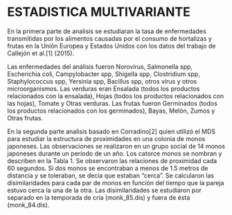 # ESTADISTICA MULTIVARIANTE 


En la primera parte de analisis se estudiaran la tasa de enfermedades transmitidas por los alimentos causadas por
el consumo de hortalizas y frutas en la Unión Europea y Estados Unidos con los datos del trabajo de
Callejón et al.[1] (2015).

Las enfermedades del análisis fueron Norovirus, Salmonella spp, Escherichia coli, Campylobacter spp,
Shigella spp, Clostridium spp, Staphylococcus spp, Yersinia spp, Bacillus spp, otros virus y otros microorganismos.
Las verduras eran Ensalada (todos los productos relacionados con la ensalada), Hojas (todos
los productos relacionados con las hojas), Tomate y Otras verduras. Las frutas fueron Germinados (todos
los productos relacionados con los germinados), Bayas, Melón, Zumos y Otras frutas.

En la segunda parte analisis basado en Corradino[2] quien utilizó el MDS para estudiar la estructura de proximidades en una colonia de monos japoneses.
Las observaciones se realizaron en un grupo social de 14 monos japoneses durante un período de
un año. Los catorce monos se nombran y describen en la Tabla 1.
Se observaron las relaciones de proximidad cada 60 segundos. Si dos monos se encontraban a menos de
1.5 metros de distancia y se toleraban, se decía que estaban “cerca”. Se calcularon las disimilaridades para
cada par de monos en función del tiempo que la pareja estuvo cerca la una de la otra. Las disimilaridades
se estudiaron por separado en la temporada de cría (monk_85.dis) y fuera de ésta (monk_84.dis).

